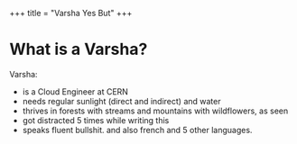 +++
title = "Varsha Yes But"
+++

# What is a Varsha?
Varsha:
- is a Cloud Engineer at CERN
- needs regular sunlight (direct and indirect) and water
- thrives in forests with streams and mountains with wildflowers, as seen <here>
- got distracted 5 times while writing this
- speaks fluent bullshit. and also french and 5 other languages.

